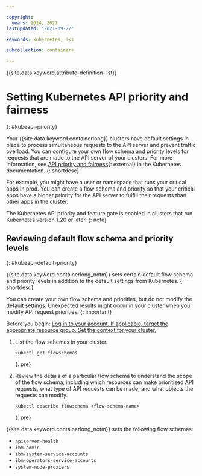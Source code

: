 ```yaml
---

copyright: 
  years: 2014, 2021
lastupdated: "2021-09-27"

keywords: kubernetes, iks

subcollection: containers

---
```




{{site.data.keyword.attribute-definition-list}}


# Setting Kubernetes API priority and fairness
{: #kubeapi-priority}

Your {{site.data.keyword.containerlong}} clusters have default settings in place to process simultaneous requests to the API server and prevent traffic overload. You can configure your own flow schema and priority levels for requests that are made to the API server of your clusters. For more information, see [API priority and fairness](https://kubernetes.io/docs/concepts/cluster-administration/flow-control/){: external} in the Kubernetes documentation.
{: shortdesc}

For example, you might have a user or namespace that runs your critical apps in prod. You can create a flow schema and priority so that your critical apps have a higher priority for the API server to fulfill their requests than other apps in the cluster.

The Kubernetes API priority and feature gate is enabled in clusters that run Kubernetes version 1.20 or later.
{: note}

## Reviewing default flow schema and priority levels
{: #kubeapi-default-priority}

{{site.data.keyword.containerlong_notm}} sets certain default flow schema and priority levels in addition to the default settings from Kubernetes.
{: shortdesc}

You can create your own flow schema and priorities, but do not modify the default settings. Unexpected results might occur in your cluster when you modify API request priorities.
{: important}

Before you begin: [Log in to your account. If applicable, target the appropriate resource group. Set the context for your cluster.](/docs/containers?topic=containers-cs_cli_install#cs_cli_configure)

1. List the flow schemas in your cluster.
    ```
    kubectl get flowschemas
    ```
    {: pre} 

2. Review the details of a particular flow schema to understand the scope of the flow schema, including which resources can make prioritized API requests, what type of API requests can be made, and what objects the requests can modify.
    ```
    kubectl describe flowschema <flow-schema-name>
    ```
    {: pre}

{{site.data.keyword.containerlong_notm}} sets the following flow schemas:
* `apiserver-health`
* `ibm-admin`
* `ibm-system-service-accounts`
* `ibm-operators-service-accounts`
* `system-node-proxiers`





